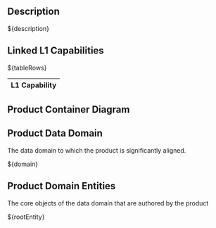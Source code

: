 <!-- markdownlint-disable MD041 -->
<!-- markdownlint-disable MD034 -->
<h2>Description</h2>

${description}

<h2>Linked L1 Capabilities</h2>

<table>
    <thead>
        <tr>
            <th>L1 Capability</th>
        </tr>
    </thead>
    <tbody>
        ${tableRows}
    </tbody>
</table>

<h2>Product Container Diagram</h2>
<ac:image ac:align="center">
  <ri:url ri:value="https://nhsdigital.github.io/dtos-solution-architecture/eventcatalog/c4/${containerDiagram}" />
</ac:image>

<h2>Product Data Domain</h2>

<p>The data domain to which the product is significantly aligned.</p>

${domain}

<h2>Product Domain Entities</h2>

<p>The core objects of the data domain that are authored by the product</p>

${rootEntity}
